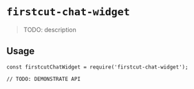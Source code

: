 # `firstcut-chat-widget`

> TODO: description

## Usage

```
const firstcutChatWidget = require('firstcut-chat-widget');

// TODO: DEMONSTRATE API
```
